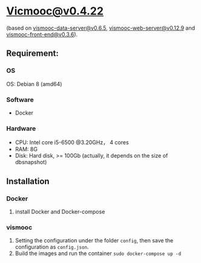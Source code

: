 # Vicmooc@v0.4.22

(based on [vismooc-data-server@v0.6.5](https://github.com/HKUST-VISLab/vismooc-data-server/releases/tag/v0.6.5), 
[vismooc-web-server@v0.12.9](https://github.com/HKUST-VISLab/vismooc-web-server/releases/tag/v0.12.9) and
[vismooc-front-end@v0.3.6](https://github.com/HKUST-VISLab/vismooc-front-end/releases/tag/v0.3.6)).

## Requirement:

### OS
OS: Debian 8 (amd64)

### Software
- Docker

### Hardware
- CPU: Intel core i5-6500 @3.20GHz， 4 cores
- RAM: 8G
- Disk: Hard disk, >= 100Gb (actually, it depends on the size of dbsnapshot)

## Installation

### Docker
1. install Docker and Docker-compose

### vismooc
1. Setting the configuration under the folder `config`, then save the configuration as `config.json`.
2. Build the images and run the container `sudo docker-compose up -d`
